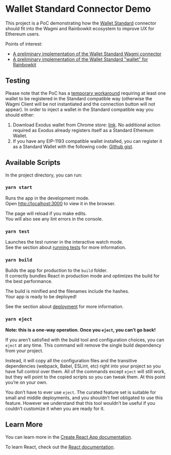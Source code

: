 # Wallet Standard Connector Demo

This project is a PoC demonstrating how the [Wallet Standard](https://github.com/wallet-standard/wallet-standard) connector should fit into the
Wagmi and Rainbowkit ecosystem to improve UX for Ethereum users.

Points of interest:

- [A preliminary implementation of the Wallet Standard Wagmi connector](src/tmp/wagmi/connectors/walletStandard.ts)
- [A preliminary implementation of the Wallet Standard "wallet" for Rainbowkit](./src/tmp/rainbowkit/wallets/standardWallet)

## Testing

Please note that the PoC has a [temporary workaround](src/useDefaultWallets.ts#L88) requiring at least
one wallet to be registered in the Standard compatible way
(otherwise the Wagmi Client will be not instantiated and the connection button will not appear).
In order to inject a wallet in the Standard compatible way you should either:

1. Download Exodus wallet from Chrome store: [link](https://chrome.google.com/webstore/detail/exodus-web3-wallet/aholpfdialjgjfhomihkjbmgjidlcdno).
   No additional action required as Exodus already registers itself as a Standard Ethereum Wallet.
2. If you have any EIP-1193 compatible wallet installed, you can register it as a Standard Wallet with the following code: [Github gist](https://gist.github.com/bulgakovk/653b6dc94e5523621b41d53687e7122d).

## Available Scripts

In the project directory, you can run:

### `yarn start`

Runs the app in the development mode.\
Open [http://localhost:3000](http://localhost:3000) to view it in the browser.

The page will reload if you make edits.\
You will also see any lint errors in the console.

### `yarn test`

Launches the test runner in the interactive watch mode.\
See the section about [running tests](https://facebook.github.io/create-react-app/docs/running-tests) for more information.

### `yarn build`

Builds the app for production to the `build` folder.\
It correctly bundles React in production mode and optimizes the build for the best performance.

The build is minified and the filenames include the hashes.\
Your app is ready to be deployed!

See the section about [deployment](https://facebook.github.io/create-react-app/docs/deployment) for more information.

### `yarn eject`

**Note: this is a one-way operation. Once you `eject`, you can’t go back!**

If you aren’t satisfied with the build tool and configuration choices, you can `eject` at any time. This command will remove the single build dependency from your project.

Instead, it will copy all the configuration files and the transitive dependencies (webpack, Babel, ESLint, etc) right into your project so you have full control over them. All of the commands except `eject` will still work, but they will point to the copied scripts so you can tweak them. At this point you’re on your own.

You don’t have to ever use `eject`. The curated feature set is suitable for small and middle deployments, and you shouldn’t feel obligated to use this feature. However we understand that this tool wouldn’t be useful if you couldn’t customize it when you are ready for it.

## Learn More

You can learn more in the [Create React App documentation](https://facebook.github.io/create-react-app/docs/getting-started).

To learn React, check out the [React documentation](https://reactjs.org/).
